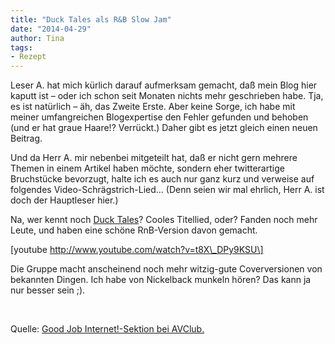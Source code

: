 ```yaml
---
title: "Duck Tales als R&B Slow Jam"
date: "2014-04-29" 
author: Tina
tags:
- Rezept
---
```


Leser A. hat mich kürlich darauf aufmerksam gemacht, daß mein Blog hier kaputt ist – oder ich schon seit Monaten nichts mehr geschrieben habe. Tja, es ist natürlich – äh, das Zweite Erste. Aber keine Sorge, ich habe mit meiner umfangreichen Blogexpertise den Fehler gefunden und behoben (und er hat graue Haare!? Verrückt.) Daher gibt es jetzt gleich einen neuen Beitrag.

Und da Herr A. mir nebenbei mitgeteilt hat, daß er nicht gern mehrere Themen in einem Artikel haben möchte, sondern eher twitterartige Bruchstücke bevorzugt, halte ich es auch nur ganz kurz und verweise auf folgendes Video-Schrägstrich-Lied... (Denn seien wir mal ehrlich, Herr A. ist doch der Hauptleser hier.)

Na, wer kennt noch [Duck Tales](http://en.wikipedia.org/wiki/DuckTales)? Cooles Titellied, oder? Fanden noch mehr Leute, und haben eine schöne RnB-Version davon gemacht.

\[youtube http://www.youtube.com/watch?v=t8X\_DPy9KSU\]

Die Gruppe macht anscheinend noch mehr witzig-gute Coverversionen von bekannten Dingen. Ich habe von Nickelback munkeln hören? Das kann ja nur besser sein ;).

 

Quelle: [Good Job Internet!-Sektion bei AVClub.](http://www.avclub.com/article/heres-sensual-rb-slow-jam-ducktales-theme-song-203911)
